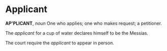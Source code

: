 # Applicant

**AP'PLICANT**, _noun_ One who applies; one who makes request; a petitioner.

The _applicant_ for a cup of water declares himself to be the Messias.

The court require the _applicant_ to appear in person.